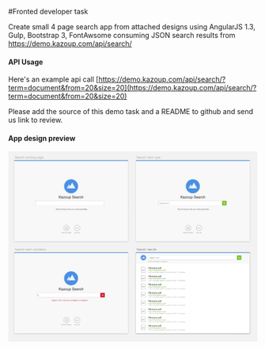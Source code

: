 #Fronted developer task 

Create small 4 page search app from attached designs using AngularJS 1.3, Gulp, Bootstrap 3, FontAwsome consuming JSON search results from https://demo.kazoup.com/api/search/

#### API Usage

Here's an example api call [https://demo.kazoup.com/api/search/?term=document&from=20&size=20](https://demo.kazoup.com/api/search/?term=document&from=20&size=20)

Please add the source of this demo task and a README to github and send us link to review.

#### App design preview
![Preview](designs/preview.png)
